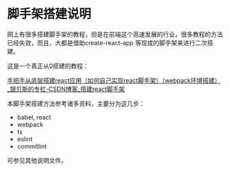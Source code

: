 # 脚手架搭建说明

网上有很多搭建脚手架的教程，但是在前端这个高速发展的行业，很多教程的方法已经失效，而且，大都是借助create-react-app 等现成的脚手架来进行二次搭建。

这是一个真正从0搭建的教程：

[ 手把手从底层搭建react应用（如何自己实现react脚手架）（webpack环境搭建）_银贝斯的专栏-CSDN博客_搭建react脚手架](https://blog.csdn.net/yhn1121/article/details/97666490)

本脚手架搭建方法参考诸多资料，主要分为这几步：

- babel, react
- webpack
- ts
- eslint
- commitlint

可参见其他说明文件。